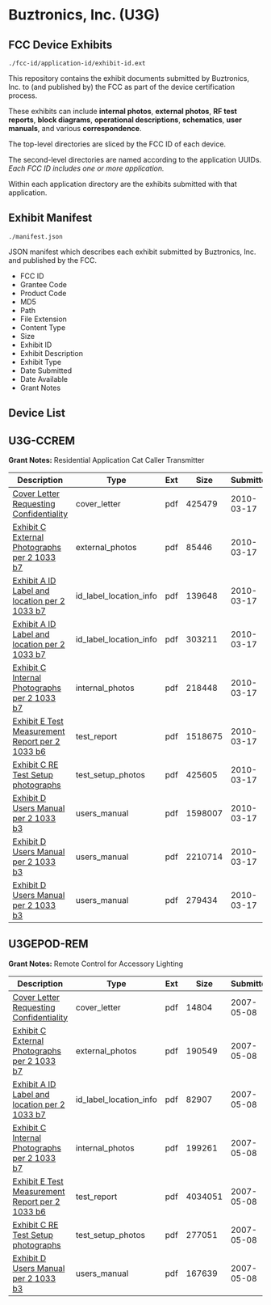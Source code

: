 # Buztronics, Inc. (U3G)
## FCC Device Exhibits

```
./fcc-id/application-id/exhibit-id.ext
```

This repository contains the exhibit documents submitted by Buztronics, Inc. to (and published by) the FCC as part of the device certification process.

These exhibits can include **internal photos**, **external photos**, **RF test reports**, **block diagrams**, **operational descriptions**, **schematics**, **user manuals**, and various **correspondence**.

The top-level directories are sliced by the FCC ID of each device.

The second-level directories are named according to the application UUIDs. *Each FCC ID includes one or more application.*

Within each application directory are the exhibits submitted with that application. 

## Exhibit Manifest

```
./manifest.json
```

JSON manifest which describes each exhibit submitted by Buztronics, Inc. and published by the FCC.

- FCC ID
- Grantee Code
- Product Code
- MD5
- Path
- File Extension
- Content Type
- Size
- Exhibit ID
- Exhibit Description
- Exhibit Type
- Date Submitted
- Date Available
- Grant Notes

## Device List
## U3G-CCREM
**Grant Notes:** Residential Application Cat Caller Transmitter

| Description | Type | Ext | Size | Submitted | Available |
| ----------- | ---- | --- | ---- | --------- | --------- |
| [Cover Letter Requesting Confidentiality](U3G-CCREM/1b7fb2016ff9eb54cad3f14f993504d1/1253326.pdf) | cover_letter | pdf | 425479 | 2010-03-17 | 2010-03-17 |
| [Exhibit C External Photographs per 2 1033 b7](U3G-CCREM/1b7fb2016ff9eb54cad3f14f993504d1/1253319.pdf) | external_photos | pdf | 85446 | 2010-03-17 | 2010-03-17 |
| [Exhibit A ID Label and location per 2 1033 b7](U3G-CCREM/1b7fb2016ff9eb54cad3f14f993504d1/1253314.pdf) | id_label_location_info | pdf | 139648 | 2010-03-17 | 2010-03-17 |
| [Exhibit A ID Label and location per 2 1033 b7](U3G-CCREM/1b7fb2016ff9eb54cad3f14f993504d1/1253315.pdf) | id_label_location_info | pdf | 303211 | 2010-03-17 | 2010-03-17 |
| [Exhibit C Internal Photographs per 2 1033 b7](U3G-CCREM/1b7fb2016ff9eb54cad3f14f993504d1/1253320.pdf) | internal_photos | pdf | 218448 | 2010-03-17 | 2010-03-17 |
| [Exhibit E Test Measurement Report per 2 1033 b6](U3G-CCREM/1b7fb2016ff9eb54cad3f14f993504d1/1253325.pdf) | test_report | pdf | 1518675 | 2010-03-17 | 2010-03-17 |
| [Exhibit C RE Test Setup photographs](U3G-CCREM/1b7fb2016ff9eb54cad3f14f993504d1/1253321.pdf) | test_setup_photos | pdf | 425605 | 2010-03-17 | 2010-03-17 |
| [Exhibit D Users Manual per 2 1033 b3](U3G-CCREM/1b7fb2016ff9eb54cad3f14f993504d1/1253322.pdf) | users_manual | pdf | 1598007 | 2010-03-17 | 2010-03-17 |
| [Exhibit D Users Manual per 2 1033 b3](U3G-CCREM/1b7fb2016ff9eb54cad3f14f993504d1/1253323.pdf) | users_manual | pdf | 2210714 | 2010-03-17 | 2010-03-17 |
| [Exhibit D Users Manual per 2 1033 b3](U3G-CCREM/1b7fb2016ff9eb54cad3f14f993504d1/1253324.pdf) | users_manual | pdf | 279434 | 2010-03-17 | 2010-03-17 |
## U3GEPOD-REM
**Grant Notes:** Remote Control for Accessory Lighting

| Description | Type | Ext | Size | Submitted | Available |
| ----------- | ---- | --- | ---- | --------- | --------- |
| [Cover Letter Requesting Confidentiality](U3GEPOD-REM/6378b41b8b7255522c43bb1160c71c1c/789538.pdf) | cover_letter | pdf | 14804 | 2007-05-08 | 2007-05-08 |
| [Exhibit C External Photographs per 2 1033 b7](U3GEPOD-REM/6378b41b8b7255522c43bb1160c71c1c/789533.pdf) | external_photos | pdf | 190549 | 2007-05-08 | 2007-05-08 |
| [Exhibit A ID Label and location per 2 1033 b7](U3GEPOD-REM/6378b41b8b7255522c43bb1160c71c1c/789529.pdf) | id_label_location_info | pdf | 82907 | 2007-05-08 | 2007-05-08 |
| [Exhibit C Internal Photographs per 2 1033 b7](U3GEPOD-REM/6378b41b8b7255522c43bb1160c71c1c/789534.pdf) | internal_photos | pdf | 199261 | 2007-05-08 | 2007-05-08 |
| [Exhibit E Test Measurement Report per 2 1033 b6](U3GEPOD-REM/6378b41b8b7255522c43bb1160c71c1c/789537.pdf) | test_report | pdf | 4034051 | 2007-05-08 | 2007-05-08 |
| [Exhibit C RE Test Setup photographs](U3GEPOD-REM/6378b41b8b7255522c43bb1160c71c1c/789535.pdf) | test_setup_photos | pdf | 277051 | 2007-05-08 | 2007-05-08 |
| [Exhibit D Users Manual per 2 1033 b3](U3GEPOD-REM/6378b41b8b7255522c43bb1160c71c1c/789536.pdf) | users_manual | pdf | 167639 | 2007-05-08 | 2007-05-08 |
